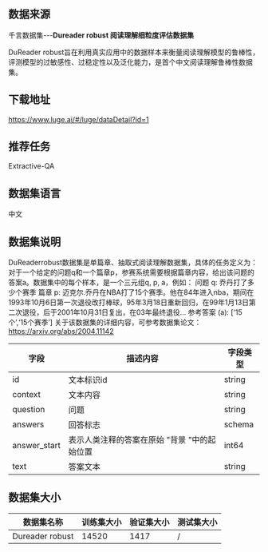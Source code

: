 ## 数据来源

千言数据集---**Dureader robust 阅读理解细粒度评估数据集**

DuReader robust旨在利用真实应用中的数据样本来衡量阅读理解模型的鲁棒性，评测模型的过敏感性、过稳定性以及泛化能力，是首个中文阅读理解鲁棒性数据集。

## 下载地址

https://www.luge.ai/#/luge/dataDetail?id=1

## 推荐任务

Extractive-QA

## 数据集语言

中文

## 数据集说明

DuReaderrobust数据集是单篇章、抽取式阅读理解数据集，具体的任务定义为：
对于一个给定的问题q和一个篇章p，参赛系统需要根据篇章内容，给出该问题的答案a。数据集中的每个样本，是一个三元组q, p, a，例如：
问题 q: 乔丹打了多少个赛季
篇章 p: 迈克尔.乔丹在NBA打了15个赛季。他在84年进入nba，期间在1993年10月6日第一次退役改打棒球，95年3月18日重新回归，在99年1月13日第二次退役，后于2001年10月31日复出，在03年最终退役…
参考答案 (a): [‘15个’,‘15个赛季’]
关于该数据集的详细内容，可参考数据集论文：https://arxiv.org/abs/2004.11142

| 字段         | 描述内容                                     | 字段类型 |
| ------------ | -------------------------------------------- | -------- |
| id           | 文本标识id                                   | string   |
| context      | 文本内容                                     | string   |
| question     | 问题                                         | string   |
| answers      | 回答标志                                     | schema   |
| answer_start | 表示人类注释的答案在原始 "背景 "中的起始位置 | int64    |
| text         | 答案文本                                     | string   |

## 数据集大小

| 数据集名称      | 训练集大小 | 验证集大小 | 测试集大小 |
| --------------- | ---------- | ---------- | ---------- |
| Dureader robust | 14520      | 1417       | /          |
